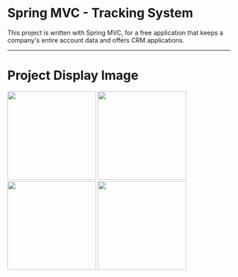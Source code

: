 # Spring MVC - Tracking System
This project is written with Spring MVC, for a free application that keeps a company's entire account data and offers CRM applications.
<hr/>


# Project Display Image
<p>
<a href="https://github.com/hakanozer/SpringMVC_trackingSystem/blob/master/Screenshot/1.png" target="_blank">
<img src="https://github.com/hakanozer/SpringMVC_trackingSystem/blob/master/Screenshot/1.png" width="200" style="max-width:100%;"></a>
  
  <a href="https://github.com/hakanozer/SpringMVC_trackingSystem/blob/master/Screenshot/2.png" target="_blank">
<img src="https://github.com/hakanozer/SpringMVC_trackingSystem/blob/master/Screenshot/2.png" width="200" style="max-width:100%;"></a>

<a href="https://github.com/hakanozer/SpringMVC_trackingSystem/blob/master/Screenshot/3.png" target="_blank">
<img src="https://github.com/hakanozer/SpringMVC_trackingSystem/blob/master/Screenshot/3.png" width="200" style="max-width:100%;"></a>

<a href="https://github.com/hakanozer/SpringMVC_trackingSystem/blob/master/Screenshot/4.png" target="_blank">
<img src="https://github.com/hakanozer/SpringMVC_trackingSystem/blob/master/Screenshot/4.png" width="200" style="max-width:100%;"></a>
  
  
</p>  
